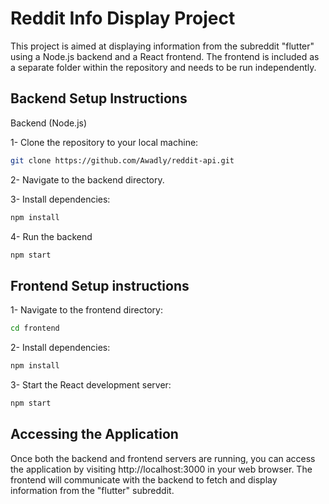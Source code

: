 # Reddit Info Display Project

This project is aimed at displaying information from the subreddit "flutter" using a Node.js backend and a React frontend. The frontend is included as a separate folder within the repository and needs to be run independently.

## Backend Setup Instructions

Backend (Node.js)

1- Clone the repository to your local machine:

```bash
git clone https://github.com/Awadly/reddit-api.git
```

2- Navigate to the backend directory.


3- Install dependencies:

```bash
npm install
```

4- Run the backend 
```bash
npm start
```

## Frontend Setup instructions

1- Navigate to the frontend directory:

```bash
cd frontend
```

2- Install dependencies:

```bash
npm install
```

3- Start the React development server: 
```bash
npm start
```

## Accessing the Application
Once both the backend and frontend servers are running, you can access the application by visiting http://localhost:3000 in your web browser. The frontend will communicate with the backend to fetch and display information from the "flutter" subreddit.
